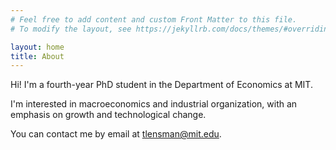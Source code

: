```yaml
---
# Feel free to add content and custom Front Matter to this file.
# To modify the layout, see https://jekyllrb.com/docs/themes/#overriding-theme-defaults

layout: home
title: About
---
```


Hi! I'm a fourth-year PhD student in the Department of Economics at MIT.

I'm interested in macroeconomics and industrial organization, with an emphasis on growth and technological change.

You can contact me by email at [tlensman@mit.edu](mailto:tlensman@mit.edu).

